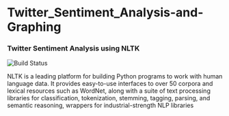 # Twitter_Sentiment_Analysis-and-Graphing
### Twitter Sentiment Analysis using NLTK
![Build Status](https://travis-ci.org/ProjectRecommend/Recommend.svg?branch=master)

NLTK is a leading platform for building Python programs to work with human language data. It provides easy-to-use interfaces to over 50 corpora and lexical resources such as WordNet, along with a suite of text processing libraries for classification, tokenization, stemming, tagging, parsing, and semantic reasoning, wrappers for industrial-strength NLP libraries


